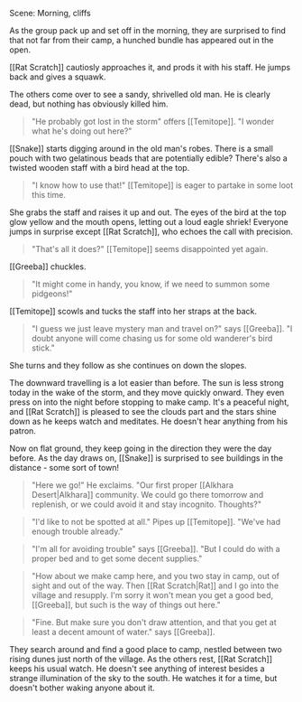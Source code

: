 Scene: Morning, cliffs

As the group pack up and set off in the morning, they are surprised to find that not far from their camp, a hunched bundle has appeared out in the open.

[[Rat Scratch]] cautiosly approaches it, and prods it with his staff. He jumps back and gives a squawk.

The others come over to see a sandy, shrivelled old man. He is clearly dead, but nothing has obviously killed him.

> "He probably got lost in the storm" offers [[Temitope]]. "I wonder what he's doing out here?"

[[Snake]] starts digging around in the old man's robes. There is a small pouch with two gelatinous beads that are potentially edible? There's also a twisted wooden staff with a bird head at the top.

> "I know how to use that!" [[Temitope]] is eager to partake in some loot this time.

She grabs the staff and raises it up and out. The eyes of the bird at the top glow yellow and the mouth opens, letting out a loud eagle shriek! Everyone jumps in surprise except [[Rat Scratch]], who echoes the call with precision.

> "That's all it does?" [[Temitope]] seems disappointed yet again.

[[Greeba]] chuckles.

> "It might come in handy, you know, if we need to summon some pidgeons!"

[[Temitope]] scowls and tucks the staff into her straps at the back.

> "I guess we just leave mystery man and travel on?" says [[Greeba]]. "I doubt anyone will come chasing us for some old wanderer's bird stick."

She turns and they follow as she continues on down the slopes.

The downward travelling is a lot easier than before. The sun is less strong today in the wake of the storm, and they move quickly onward. They even press on into the night before stopping to make camp. It's a peaceful night, and [[Rat Scratch]] is pleased to see the clouds part and the stars shine down as he keeps watch and meditates. He doesn't hear anything from his patron.

Now on flat ground, they keep going in the direction they were the day before. As the day draws on, [[Snake]] is surprised to see buildings in the distance - some sort of town!

> "Here we go!" He exclaims. "Our first proper [[Alkhara Desert|Alkhara]] community. We could go there tomorrow and replenish, or we could avoid it and stay incognito. Thoughts?"

> "I'd like to not be spotted at all." Pipes up [[Temitope]]. "We've had enough trouble already."

> "I'm all for avoiding trouble" says [[Greeba]]. "But I could do with a proper bed and to get some decent supplies."

> "How about we make camp here, and you two stay in camp, out of sight and out of the way. Then [[Rat Scratch|Rat]] and I go into the village and resupply. I'm sorry it won't mean you get a good bed, [[Greeba]], but such is the way of things out here."

> "Fine. But make sure you don't draw attention, and that you get at least a decent amount of water." says [[Greeba]].

They search around and find a good place to camp, nestled between two rising dunes just north of the village.
As the others rest, [[Rat Scratch]] keeps his usual watch. He doesn't see anything of interest besides a strange illumination of the sky to the south. He watches it for a time, but doesn't bother waking anyone about it.